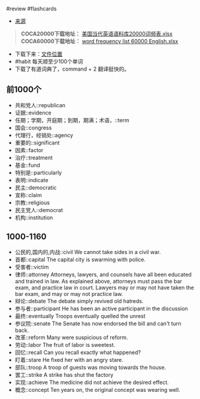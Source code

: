 #review 
#flashcards 

- [来源](https://zhuanlan.zhihu.com/p/43989109)
>**COCA20000下载地址：**
[美国当代英语语料库20000词频表.xlsx](https://link.zhihu.com/?target=https%3A//pan.baidu.com/s/1XBUGZCfo8cNaiK7OKYVUPQ)
**COCA60000下载地址：**
[word frequency list 60000 English.xlsx](https://link.zhihu.com/?target=https%3A//pan.baidu.com/s/1yVYbwdO_Pb5Ok_QWIm4tWw)

- 下载下来：[文件位置](files/word%20frequency%20list%2060000%20English.xlsx)
- #habit 每天顺至少100个单词
- 下载了有道词典了，command + 2 翻译挺快的。
## 前1000个
- 共和党人::republican <!--SR:!2023-01-04,1,230-->
- 证据::evidence <!--SR:!2023-01-06,3,250-->
- 任期；学期，开庭期；到期，期满；术语，::term <!--SR:!2023-01-06,3,250-->
- 国会::congress <!--SR:!2023-01-04,1,230-->
- 代理行，经销处::agency <!--SR:!2023-01-06,3,250-->
- 重要的::significant <!--SR:!2023-01-04,1,230-->
- 因素::factor <!--SR:!2023-01-06,3,250-->
- 治疗::treatment <!--SR:!2023-01-06,3,250-->
- 基金::fund <!--SR:!2023-01-06,3,250-->
- 特别是::particularly <!--SR:!2023-01-04,1,230-->
- 表明::indicate <!--SR:!2023-01-04,1,230-->
- 民主::democratic <!--SR:!2023-01-06,3,250-->
- 宣称::claim <!--SR:!2023-01-06,3,250-->
- 宗教::religious <!--SR:!2023-01-06,3,250-->
- 民主党人::democrat <!--SR:!2023-01-04,1,230-->
- 机构::institution <!--SR:!2023-01-04,1,230-->
## 1000-1160
- 公民的,国内的,内战::civil     We cannot take sides in a civil war.
- 首都::capital The capital city is swarming with police.
- 受害者::victim
- 律师::attorney        Attorneys, lawyers, and counsels have all been educated and trained in law. As explained above, attorneys must pass the bar exam, and practice law in court. Lawyers may or may not have taken the bar exam, and may or may not practice law.
- 辩论::debate  The debate simply revived old hatreds.
- 参与者::participant   He has been an active participant in the discussion
- 最终::eventually      Troops eventually quelled the unrest
- 参议院::senate        The Senate has now endorsed the bill and can't turn back.
- 改革::reform  Many were suspicious of reform.
- 劳动::labor   The fruit of labor is sweetest.
- 回忆::recall  Can you recall exactly what happened?
- 盯着::stare   He fixed her with an angry stare.
- 部队::troop   A troop of guests was moving towards the house.
- 罢工::strike  A strike has shut the factory
- 实现::achieve The medicine did not achieve the desired effect.
- 概念::concept Ten years on, the original concept was wearing well.


